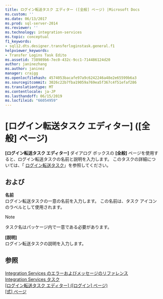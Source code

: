 ```yaml
---
title: ログイン転送タスク エディター ([全般] ページ) |Microsoft Docs
ms.custom: ''
ms.date: 06/13/2017
ms.prod: sql-server-2014
ms.reviewer: ''
ms.technology: integration-services
ms.topic: conceptual
f1_keywords:
- sql12.dts.designer.transferloginstask.general.f1
helpviewer_keywords:
- Transfer Logins Task Edito
ms.assetid: 738989b6-7ec0-432c-9cc1-714486124d20
author: janinezhang
ms.author: janinez
manager: craigg
ms.openlocfilehash: 4574053bacafe97a9c6242246a48e2e65599b6a3
ms.sourcegitcommit: 3026c22b7fba19059a769ea5f367c4f51efaf286
ms.translationtype: MT
ms.contentlocale: ja-JP
ms.lasthandoff: 06/15/2019
ms.locfileid: "66054959"
---
```

# <a name="transfer-logins-task-editor-general-page"></a>[ログイン転送タスク エディター] ([全般] ページ)
  **[ログイン転送タスク エディター]** ダイアログ ボックスの **[全般]** ページを使用すると、ログイン転送タスクの名前と説明を入力します。 このタスクの詳細については、「 [ログイン転送タスク](control-flow/transfer-logins-task.md)」を参照してください。  
  
## <a name="options"></a>および  
 **名前**  
 ログイン転送タスクの一意の名前を入力します。 この名前は、タスク アイコンのラベルとして使用されます。  
  
> [!NOTE]  
>  タスク名はパッケージ内で一意である必要があります。  
  
 **[説明]**  
 ログイン転送タスクの説明を入力します。  
  
## <a name="see-also"></a>参照  
 [Integration Services のエラーおよびメッセージのリファレンス](../../2014/integration-services/integration-services-error-and-message-reference.md)   
 [Integration Services タスク](control-flow/integration-services-tasks.md)   
 [[ログイン転送タスク エディター] ([ログイン] ページ)](../../2014/integration-services/transfer-logins-task-editor-logins-page.md)   
 [[式] ページ](expressions/expressions-page.md)  
  
  
